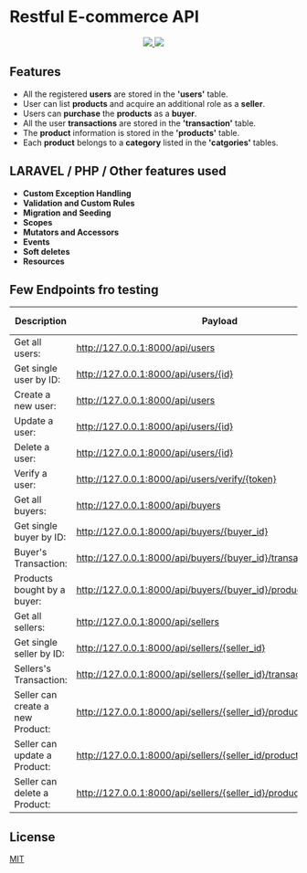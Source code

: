 # Restful E-commerce API

<p align="center">
  <a href="https://laravel.com/" alt="Built with: Laravel v7.15.0">
    <img src="https://badgen.net/badge/Built%20with/Laravel%20v7.15.0/FF2D20" />
  </a>
  <a href="https://www.php.net/downloads.php" alt="Powered by: PHP v7.4.4">
    <img src="https://badgen.net/badge/Powered%20by/PHP%20v7.4.4/8892BF" />
  </a>
</p>

## Features

-   All the registered **users** are stored in the **'users'** table.
-   User can list **products** and acquire an additional role as a **seller**.
-   Users can **purchase** the **products** as a **buyer**.
-   All the user **transactions** are stored in the **'transaction'** table.
-   The **product** information is stored in the **'products'** table.
-   Each **product** belongs to a **category** listed in the **'catgories'** tables.

## LARAVEL / PHP / Other features used

-   **Custom Exception Handling**
-   **Validation and Custom Rules**
-   **Migration and Seeding**
-   **Scopes**
-   **Mutators and Accessors**
-   **Events**
-   **Soft deletes**
-   **Resources**

## Few Endpoints fro testing

| Description             | Payload                                                  | HTTP Methods |
| ----------------------- | -------------------------------------------------------- | ------------ |
| Get all users:          | http://127.0.0.1:8000/api/users                          | GET          |
| Get single user by ID:  | http://127.0.0.1:8000/api/users/{id}                     | GET          |
| Create a new user:      | http://127.0.0.1:8000/api/users                          | POST         |
| Update a user:          | http://127.0.0.1:8000/api/users/{id}                     | PUT          |
| Delete a user:          | http://127.0.0.1:8000/api/users/{id}                     | DELETE       |
| Verify a user:          | http://127.0.0.1:8000/api/users/verify/{token}           | GET          |
| Get all buyers:         | http://127.0.0.1:8000/api/buyers                         | GET          |
| Get single buyer by ID: | http://127.0.0.1:8000/api/buyers/{buyer_id}              | GET          |
| Buyer's Transaction:    | http://127.0.0.1:8000/api/buyers/{buyer_id}/transactions | GET          |
| Products bought by a buyer:    | http://127.0.0.1:8000/api/buyers/{buyer_id}/products | GET          |
| Get all sellers:         | http://127.0.0.1:8000/api/sellers                       | GET          |
| Get single seller by ID: | http://127.0.0.1:8000/api/sellers/{seller_id}              | GET          |
| Sellers's Transaction:    | http://127.0.0.1:8000/api/sellers/{seller_id}/transactions | GET          |
| Seller can create a new Product:    | http://127.0.0.1:8000/api/sellers/{seller_id}/products | POST          |
| Seller can update a Product:    | http://127.0.0.1:8000/api/sellers/{seller_id/products/{product_id} | PUT          |
| Seller can delete a Product:    | http://127.0.0.1:8000/api/sellers/{seller_id}/products/{product_id} | DELETE          |


## License

[MIT](https://choosealicense.com/licenses/mit/)
